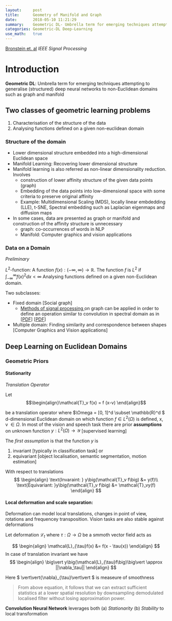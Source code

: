 ```yaml
---
layout:     post
title:      Geometry of Manifold and Graph
date:       2018-05-10 11:21:29
summary:    Geometric DL- Umbrella term for emerging techniques attempting to generalise structured deep neural networks to non-Euclidean domains such as graph and manifold
categories: Geometric-DL Deep-Learning
use_math:   true
---
```

[Bronstein et. al](https://arxiv.org/pdf/1611.08097.pdf) *IEEE Signal Processing*

# Introduction
**Geometric DL**: Umbrella term for emerging techniques attempting to generalise (structured) deep neural networks to non-Euclidean domains such as graph and manifold


## Two classes of geometric learning problems

1. Characterisation of the structure of the data
2. Analysing functions defined on a given non-euclidean domain

### Structure of the domain

* Lower dimensional structure embedded into a high-dimensional Euclidean space
* Manifold Learning: Recovering lower dimensional structure
* Manifold learning is also referred as non-linear dimensionality reduction. Involves
  * construction of lower affinity structure of the given data points (graph)
  * Embedding of the data points into low-dimensional space with some criteria to preserve original affinity
  * Example: Multidimensional Scaling (MDS), locally linear embdedding (LLE), t-SNE, Spectral embedding such as Laplacian eigenmaps and diffusion maps
* In some cases, data are presented as graph or manifold and construction of the affinity structure is unnecessary
  * graph: co-occurrences of words in NLP
  * Manifold: Computer graphics and vision applications

### Data on a Domain
*Preliminary*

$L^2$-function:
A function  $f(x):(-\infty, \infty)\rightarrow \mathbb{R}$. The function $f$ is $L^2$ if $\int_{-\infty}^\infty f(x)^2 dx \lt \infty$
Analysing functions defined on a given non-Euclidean domain.

Two subclasses:

* Fixed domain [Social graph]
  * [Methods of signal processing ](https://arxiv.org/pdf/1211.0053.pdf)on graph can be applied in order to define an operation similar to convolution in spectral domain as in [[PDF](https://arxiv.org/pdf/1506.05163.pdf)] [[PDF](https://arxiv.org/pdf/1606.09375.pdf)]
* Multiple domain: Finding similarity and correspondence between shapes [Computer Graphics and Vision applications]

## Deep Learning on Euclidean Domains

### Geometric Priors
#### Stationarity
*Translation Operator*

Let $$\begin{align}\mathcal{T}_v f(x) = f (x-v) \end{align}$$

be a translation operator where $\Omega = [0, 1]^d \subset \mathbb{R}^d $ d-dimensional Euclidean domain on which function $f \in L^2(\Omega)$ is defined,
x, v $\in \Omega$. In most of the vision and speech task there are prior $\textbf{assumptions}$ on unknown function $y: L^2(\Omega) \rightarrow \mathcal{Y}$ 
[supervised learning]

The *first assumption* is that the function *y* is 
1.  invariant [typically in classification task] or
2.  equivariant [object localisation, semantic segmentation, motion estimation]

With respect to translations
$$
\begin{align}
\text{Invaraint: } y\big(\mathcal{T}_v f\big) &= y(f)\\
\text{Equivariant: }y\big(\mathcal{T}_v f\big) &= \mathcal{T}_vy(f)
\end{align}
$$
#### Local deformation and scale separation:
Deformation can model local translations, changes in point of view, rotations and frequencey transposition. Vision tasks are also stable against deformations 

Let deformation $\mathcal{L}_t$  where $\tau : \Omega \rightarrow \Omega$ be a smmoth vector field acts as 

$$
\begin{align}
\mathcal{L}_{\tau}f(x) &= f(x - \tau(x))
\end{align}
$$
In case of translation invariant we have
$$
\begin{align}
\big\vert y\big(\mathcal{L}_{\tau}f\big)\big\vert \approx ||\nabla_\tau||
\end{align}
$$

Here 
$
\vert\vert{\nabla}_{\tau}\vert\vert
$ is measeure of smoothness

> From above equation, it follows that we can extract sufficient statistics at a lower spatial resolution by downsampling demodulated localised filter without losing approximation power.

**Convolution Neural Network** leverages both (a) *Stationarity* (b) *Stability* to local transformation